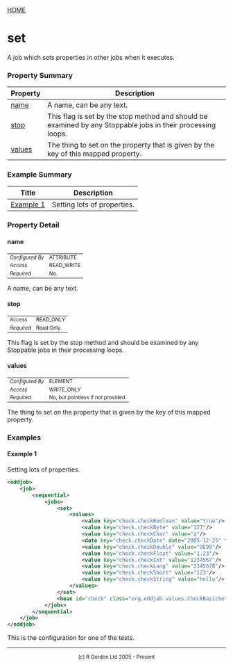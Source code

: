 [HOME](../../../README.md)
# set

A job which sets properties in other
jobs when it executes.

### Property Summary

| Property | Description |
| -------- | ----------- |
| [name](#propertyname) | A name, can be any text. | 
| [stop](#propertystop) | This flag is set by the stop method and should be examined by any Stoppable jobs in their processing loops. | 
| [values](#propertyvalues) | The thing to set on the property that is given by the key of this mapped property. | 


### Example Summary

| Title | Description |
| ----- | ----------- |
| [Example 1](#example1) | Setting lots of properties. |


### Property Detail
#### name <a name="propertyname"></a>

<table style='font-size:smaller'>
      <tr><td><i>Configured By</i></td><td>ATTRIBUTE</td></tr>
      <tr><td><i>Access</i></td><td>READ_WRITE</td></tr>
      <tr><td><i>Required</i></td><td>No.</td></tr>
</table>

A name, can be any text.

#### stop <a name="propertystop"></a>

<table style='font-size:smaller'>
      <tr><td><i>Access</i></td><td>READ_ONLY</td></tr>
      <tr><td><i>Required</i></td><td>Read Only.</td></tr>
</table>

This flag is set by the stop method and should
be examined by any Stoppable jobs in their processing loops.

#### values <a name="propertyvalues"></a>

<table style='font-size:smaller'>
      <tr><td><i>Configured By</i></td><td>ELEMENT</td></tr>
      <tr><td><i>Access</i></td><td>WRITE_ONLY</td></tr>
      <tr><td><i>Required</i></td><td>No, but pointless if not provided.</td></tr>
</table>

The thing to set on the property that is given by
the key of this mapped property.


### Examples
#### Example 1 <a name="example1"></a>

Setting lots of properties.


```xml
<oddjob>
    <job>
        <sequential>
            <jobs>
                <set>
                    <values>
                        <value key="check.checkBoolean" value="true"/>
                        <value key="check.checkByte" value="127"/>
                        <value key="check.checkChar" value="a"/>
                        <date key="check.checkDate" date="2005-12-25" timeZone="GMT"/>
                        <value key="check.checkDouble" value="9E99"/>
                        <value key="check.checkFloat" value="1.23"/>
                        <value key="check.checkInt" value="1234567"/>
                        <value key="check.checkLong" value="2345678"/>
                        <value key="check.checkShort" value="123"/>
                        <value key="check.checkString" value="hello"/>
                    </values>
                </set>
                <bean id="check" class="org.oddjob.values.CheckBasicSetters"/>
            </jobs>
        </sequential>
    </job>
</oddjob>
```



This is the configuration for one
of the tests.


-----------------------

<div style='font-size: smaller; text-align: center;'>(c) R Gordon Ltd 2005 - Present</div>
